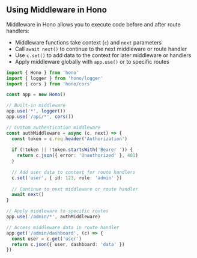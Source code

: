 ## Using Middleware in Hono

Middleware in Hono allows you to execute code before and after route handlers:

- Middleware functions take context (`c`) and `next` parameters
- Call `await next()` to continue to the next middleware or route handler
- Use `c.set()` to add data to the context for later middleware or handlers
- Apply middleware globally with `app.use()` or to specific routes

```typescript
import { Hono } from 'hono'
import { logger } from 'hono/logger'
import { cors } from 'hono/cors'

const app = new Hono()

// Built-in middleware
app.use('*', logger())
app.use('/api/*', cors())

// Custom authentication middleware
const authMiddleware = async (c, next) => {
  const token = c.req.header('Authorization')
  
  if (!token || !token.startsWith('Bearer ')) {
    return c.json({ error: 'Unauthorized' }, 401)
  }
  
  // Add user data to context for route handlers
  c.set('user', { id: 123, role: 'admin' })
  
  // Continue to next middleware or route handler
  await next()
}

// Apply middleware to specific routes
app.use('/admin/*', authMiddleware)

// Access middleware data in route handler
app.get('/admin/dashboard', (c) => {
  const user = c.get('user')
  return c.json({ user, dashboard: 'data' })
})
``` 
